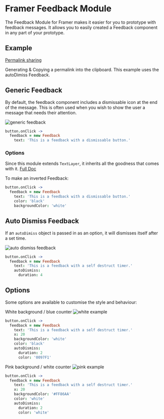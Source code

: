# Framer Feedback Module
The Feedback Module for Framer makes it easier for you to prototype with feedback messages. It allows you to easily created a Feedback component in any part of your prototype.

## Example
[Permalink sharing](https://framer.cloud/GUsVL)

Generating & Copying a permalink into the clipboard. This example uses the autoDimiss Feedback.

## Generic Feedback
By default, the feedback component includes a dismissable icon at the end of the message. This is often used when you wish to show the user a message that needs their attention.

![generic feedback](https://media.giphy.com/media/3oFzm0oNwQ9gb1ARcQ/giphy.gif)

```coffee
button.onClick ->
  feedback = new Feedback
    text: 'This is a feedback with a dismissable button.'
```

### Options
Since this module extends `TextLayer`, it inherits all the goodness that comes with it. [Full Doc](https://framer.com/docs/#text.textlayer)

To make an inverted Feedback:

```coffee
button.onClick ->
  feedback = new Feedback
    text: 'This is a feedback with a dismissable button.'
    color: 'black'
    backgroundColor: 'white'
```


## Auto Dismiss Feedback
If an `autoDimiss` object is passed in as an option, it will dismisses itself after a set time.

![auto dismiss feedback](https://media.giphy.com/media/3ohc13JxwiMcnnXf0c/giphy.gif)

```coffee
button.onClick ->
  feedback = new Feedback
    text: 'This is a feedback with a self destruct timer.'
    autoDismiss:
      duration: 4
```

## Options
Some options are available to customise the style and behaviour:

White background / blue counter
![white example](https://media.giphy.com/media/xULW8Fsbgcx8z5S9JS/giphy.gif)

```coffee
button.onClick ->
  feedback = new Feedback
    text: 'This is a feedback with a self destruct timer.'
    x: 20
    backgroundColor: 'white'
    color: 'black'
    autoDismiss:
      duration: 2
      color: '0097F1'
```

Pink background / white counter
![pink example](https://media.giphy.com/media/3oFzm0U7bMruTwsudy/giphy.gif)

```coffee
button.onClick ->
  feedback = new Feedback
    text: 'This is a feedback with a self destruct timer.'
    x: 20
    backgroundColor: '#FF86AA'
    color: 'white'
    autoDismiss:
      duration: 2
      color: 'white'
```
